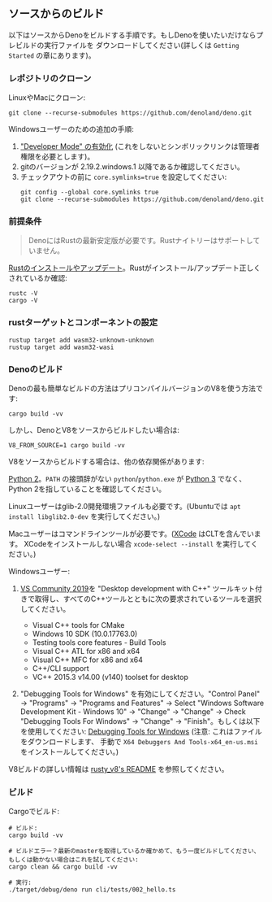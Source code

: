 <!-- ## Building from source -->
## ソースからのビルド

<!--
Below are instructions on how to build Deno from source. If you just want to use
Deno you can download a prebuilt executable (more information in the
`Getting Started` chapter).
-->
以下はソースからDenoをビルドする手順です。もしDenoを使いたいだけならプレビルドの実行ファイルを
ダウンロードしてください(詳しくは `Getting Started` の章にあります)。

<!-- ### Cloning the Repository -->
### レポジトリのクローン

<!-- Clone on Linux or Mac: -->
LinuxやMacにクローン:

```shell
git clone --recurse-submodules https://github.com/denoland/deno.git
```

<!-- Extra steps for Windows users: -->
Windowsユーザーのための追加の手順:

<!--
1. [Enable "Developer Mode"](https://www.google.com/search?q=windows+enable+developer+mode)
   (otherwise symlinks would require administrator privileges).
2. Make sure you are using git version 2.19.2.windows.1 or newer.
3. Set `core.symlinks=true` before the checkout:
   ```shell
   git config --global core.symlinks true
   git clone --recurse-submodules https://github.com/denoland/deno.git
   ```
-->
1. ["Developer Mode" の有効化](https://www.google.com/search?q=windows+enable+developer+mode)
   (これをしないとシンボリックリンクは管理者権限を必要とします)。
2. gitのバージョンが 2.19.2.windows.1 以降であるか確認してください。
3. チェックアウトの前に `core.symlinks=true` を設定してください:
   ```shell
   git config --global core.symlinks true
   git clone --recurse-submodules https://github.com/denoland/deno.git
   ```

<!-- ### Prerequisites -->
### 前提条件

<!--
> Deno requires the progressively latest stable release of Rust. Deno does not
> support the Rust nightlies.

[Update or Install Rust](https://www.rust-lang.org/tools/install). Check that
Rust installed/updated correctly:
-->
> DenoにはRustの最新安定版が必要です。Rustナイトリーはサポートしていません。

[Rustのインストールやアップデート](https://www.rust-lang.org/tools/install)。Rustがインストール/アップデート正しくされているか確認:

```
rustc -V
cargo -V
```

<!-- ### Setup rust targets and components -->
### rustターゲットとコンポーネントの設定

```shell
rustup target add wasm32-unknown-unknown
rustup target add wasm32-wasi
```

<!-- ### Building Deno -->
### Denoのビルド

<!-- The easiest way to build Deno is by using a precompiled version of V8: -->
Denoの最も簡単なビルドの方法はプリコンパイルバージョンのV8を使う方法です:

```
cargo build -vv
```

<!-- However if you want to build Deno and V8 from source code: -->
しかし、DenoとV8をソースからビルドしたい場合は:

```
V8_FROM_SOURCE=1 cargo build -vv
```

<!-- When building V8 from source, there are more dependencies: -->
V8をソースからビルドする場合は、他の依存関係があります:

<!--
[Python 2](https://www.python.org/downloads). Ensure that a suffix-less
`python`/`python.exe` exists in your `PATH` and it refers to Python 2,
[not 3](https://github.com/denoland/deno/issues/464#issuecomment-411795578).
-->
[Python 2](https://www.python.org/downloads)。`PATH` の接頭辞がない `python`/`python.exe` が [Python 3](https://github.com/denoland/deno/issues/464#issuecomment-411795578) でなく、Python 2を指していることを確認してください。

<!--
For Linux users glib-2.0 development files must also be installed. (On Ubuntu,
run `apt install libglib2.0-dev`.)
-->
Linuxユーザーはglib-2.0開発環境ファイルも必要です。(Ubuntuでは `apt install libglib2.0-dev` を実行してください。)

<!--
Mac users must have Command Line Tools installed.
([XCode](https://developer.apple.com/xcode/) already includes CLT. Run
`xcode-select --install` to install it without XCode.)
-->
Macユーザーはコマンドラインツールが必要です。([XCode](https://developer.apple.com/xcode/) はCLTを含んでいます。
XCodeをインストールしない場合 `xcode-select --install` を実行してください。)

<!-- For Windows users: -->
Windowsユーザー:

<!--
1. Get [VS Community 2019](https://www.visualstudio.com/downloads/) with
   "Desktop development with C++" toolkit and make sure to select the following
   required tools listed below along with all C++ tools.

   - Visual C++ tools for CMake
   - Windows 10 SDK (10.0.17763.0)
   - Testing tools core features - Build Tools
   - Visual C++ ATL for x86 and x64
   - Visual C++ MFC for x86 and x64
   - C++/CLI support
   - VC++ 2015.3 v14.00 (v140) toolset for desktop

2. Enable "Debugging Tools for Windows". Go to "Control Panel" → "Programs" →
   "Programs and Features" → Select "Windows Software Development Kit - Windows
   10" → "Change" → "Change" → Check "Debugging Tools For Windows" → "Change" ->
   "Finish". Or use:
   [Debugging Tools for Windows](https://docs.microsoft.com/en-us/windows-hardware/drivers/debugger/)
   (Notice: it will download the files, you should install
   `X64 Debuggers And Tools-x64_en-us.msi` file manually.)
-->
1. [VS Community 2019](https://www.visualstudio.com/downloads/)を "Desktop development with C++" ツールキット付きで取得し、すべてのC++ツールとともに次の要求されているツールを選択してください。

   - Visual C++ tools for CMake
   - Windows 10 SDK (10.0.17763.0)
   - Testing tools core features - Build Tools
   - Visual C++ ATL for x86 and x64
   - Visual C++ MFC for x86 and x64
   - C++/CLI support
   - VC++ 2015.3 v14.00 (v140) toolset for desktop

2. "Debugging Tools for Windows" を有効にしてください。"Control Panel" → "Programs" →
   "Programs and Features" → Select "Windows Software Development Kit - Windows
   10" → "Change" → "Change" → Check "Debugging Tools For Windows" → "Change" ->
   "Finish"。もしくは以下を使用してください:
   [Debugging Tools for Windows](https://docs.microsoft.com/en-us/windows-hardware/drivers/debugger/)
   (注意: これはファイルをダウンロードします、
   手動で `X64 Debuggers And Tools-x64_en-us.msi` をインストールしてください。)

<!--
See [rusty_v8's README](https://github.com/denoland/rusty_v8) for more details
about the V8 build.
-->
V8ビルドの詳しい情報は [rusty_v8's README](https://github.com/denoland/rusty_v8) を参照してください。

<!-- ### Building -->
### ビルド

<!-- Build with Cargo: -->
Cargoでビルド:

<!--
```shell
# Build:
cargo build -vv

# Build errors?  Ensure you have latest master and try building again, or if that doesn't work try:
cargo clean && cargo build -vv

# Run:
./target/debug/deno run cli/tests/002_hello.ts
```
-->
```shell
# ビルド:
cargo build -vv

# ビルドエラー？最新のmasterを取得しているか確かめて、もう一度ビルドしてください、もしくは動かない場合はこれを試してください:
cargo clean && cargo build -vv

# 実行:
./target/debug/deno run cli/tests/002_hello.ts
```
